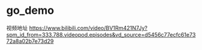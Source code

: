 # go_demo

视频地址
https://www.bilibili.com/video/BV1Rm421N7Jy?spm_id_from=333.788.videopod.episodes&vd_source=d5456c77ecfc61e7372a8a02b7e73d29